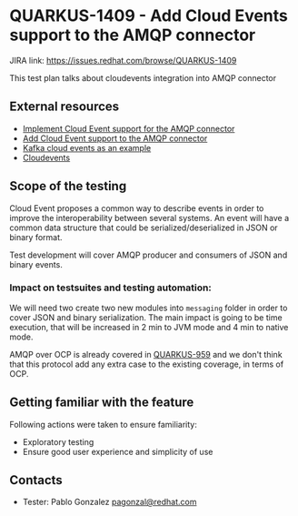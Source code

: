 # QUARKUS-1409 - Add Cloud Events support to the AMQP connector

JIRA link: https://issues.redhat.com/browse/QUARKUS-1409

This test plan talks about cloudevents integration into AMQP connector

## External resources

 - [Implement Cloud Event support for the AMQP connector]([QUARKUS-728](https://github.com/smallrye/smallrye-reactive-messaging/pull/1517))
 - [Add Cloud Event support to the AMQP connector](https://github.com/quarkusio/quarkus/issues/21435)
 - [Kafka cloud events as an example](https://quarkus.io/blog/kafka-cloud-events/)
 - [Cloudevents](https://cloudevents.io/)
  
## Scope of the testing

Cloud Event proposes a common way to describe events in order to improve the interoperability between several systems. An event will have a common data structure that could be serialized/deserialized in JSON or binary format. 

Test development will cover AMQP producer and consumers of JSON and binary events.

### Impact on testsuites and testing automation:

We will need two create two new modules into `messaging` folder in order to cover JSON and binary serialization. The main impact is going to be time execution, that will be increased in 2 min to JVM mode and 4 min to native mode. 

AMQP over OCP is already covered in [QUARKUS-959](QUARKUS-959) and we don't think that this protocol add any extra case to the existing coverage, in terms of OCP.

## Getting familiar with the feature
Following actions were taken to ensure familiarity:
 - Exploratory testing
 - Ensure good user experience and simplicity of use

## Contacts
* Tester: Pablo Gonzalez <pagonzal@redhat.com>